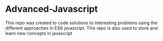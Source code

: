 # Advanced-Javascript
This repo was created to code solutions to interesting problems using the different approaches in ES6 javascript.
This repo is also used to store and learn new concepts in javascript
